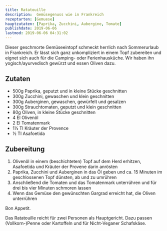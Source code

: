 ```yaml
---
title: Ratatouille
description:  Gemüsegenuss wie in Frankreich
rezeptarten: [Gemuese]
hauptzutaten: [Paprika, Zucchini, Aubergine, Tomate]
publishdate: 2019-06-06
lastmod: 2019-06-06 04:31:02
---
```


Dieser geschmorte Gemüseeintopf schmeckt herrlich nach Sommerurlaub in Frankreich. Er lässt sich ganz unkompliziert in einem Topf zubereiten und eignet sich auch für die Camping- oder Ferienhausküche. Wir haben ihn yogisch/ayurvedisch gewürzt und essen Oliven dazu.


## Zutaten

- 500g Paprika, geputzt und in kleine Stücke geschnitten
- 300g Zucchini, gewaschen und klein geschnitten
- 300g Auberginen, gewaschen, gewürfelt und gesalzen
- 300g Strauchtomaten, geputzt und klein geschnitten
- 80g Oliven, in kleine Stücke geschnitten
- 4 El Olivenöl
- 2 El Tomatenmark
- 1½ Tl Kräuter der Provence
- ½ Tl Asafoetida


## Zubereitung

1. Olivenöl in einem (beschichteten) Topf auf dem Herd erhitzen, Asafoetida und Kräuter der Provene darin anrösten
2. Paprika, Zucchini und Auberginen in das Öl geben und ca. 15 Minuten im geschlossenen Topf dünsten, ab und zu umrühren
3. Anschließend die Tomaten und das Tomatenmark unterrühren und für drei bis vier Minuten schmoren lassen
4. Wenn das Gemüse den gewünschten Gargrad erreicht hat, die Oliven unterrühren


Bon Appetit.

Das Ratatouille reicht für zwei Personen als Hauptgericht. Dazu passen (Vollkorn-)Penne oder Kartoffeln und für Nicht-Veganer Schafskäse.